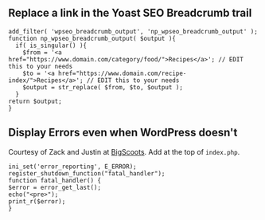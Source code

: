 ## Replace a link in the Yoast SEO Breadcrumb trail
```
add_filter( 'wpseo_breadcrumb_output', 'np_wpseo_breadcrumb_output' );
function np_wpseo_breadcrumb_output( $output ){
  if( is_singular() ){
    $from = '<a href="https://www.domain.com/category/food/">Recipes</a>'; // EDIT this to your needs
    $to = '<a href="https://www.domain.com/recipe-index/">Recipes</a>'; // EDIT this to your needs
    $output = str_replace( $from, $to, $output );
  }
return $output;
}
```
## Display Errors even when WordPress doesn't
Courtesy of Zack and Justin at [BigScoots](https://www.bigscoots.com/). Add at the top of `index.php`.
```
ini_set('error_reporting', E_ERROR);
register_shutdown_function("fatal_handler");
function fatal_handler() {
$error = error_get_last();
echo("<pre>");
print_r($error);
}
```
